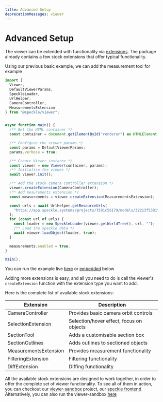 ```yaml
---
title: Advanced Setup
deprecationMessages: viewer
---
```


<Banner />

# Advanced Setup

The viewer can be extended with functionality via [extensions](/viewer/overview.md#extensions). The package already contains a few stock extensions that offer typical functionality.

Using our previous basic example, we can add the measurement tool for example

```typescript
import {
  Viewer,
  DefaultViewerParams,
  SpeckleLoader,
  UrlHelper,
  CameraController,
  MeasurementsExtension
} from "@speckle/viewer";


async function main() {
  /** Get the HTML container */
  const container = document.getElementById("renderer") as HTMLElement;

  /** Configure the viewer params */
  const params = DefaultViewerParams;
  params.verbose = true;

  /** Create Viewer instance */
  const viewer = new Viewer(container, params);
  /** Initialise the viewer */
  await viewer.init();

  /** Add the stock camera controller extension */
  viewer.createExtension(CameraController);
  /** Add mesurements extension */
  const measurements = viewer.createExtension(MeasurementsExtension);

  const urls = await UrlHelper.getResourceUrls(
    "https://app.speckle.systems/projects/7591c56179/models/32213f5381"
  );
  for (const url of urls) {
    const loader = new SpeckleLoader(viewer.getWorldTree(), url, "");
    /** Load the speckle data */
    await viewer.loadObject(loader, true);
  }

  measurements.enabled = true;
}

main();

```
You can run the example live [here](https://stackblitz.com/edit/speckle-measurement-tool) or <VueCustomTooltip label="Embedding works only on chromium based browsers"><ins>embedded</ins></VueCustomTooltip> below

<Stackblitz projectId='speckle-measurement-tool' :embedOptions="{ 
    height: 500,
    openFile: 'src/main.ts',
    view: 'preview',
    hideExplorer: true,
    hideNavigation: true }" 
/>



Adding more extensions is easy, and all you need to do is call the viewer's `createExtension` function with the extension type you want to add.

Here is the complete list of available stock extensions:

| Extension             | Description                              |
| --------------------- | ---------------------------------------- |
| CameraController      | Provides basic camera orbit controls     |
| SelectionExtension    | Selection/hover effect, focus on objects |
| SectionTool           | Adds a customisable section box          |
| SectionOutlines       | Adds outlines to sectioned objects       |
| MeasurementsExtension | Provides measurement functionality       |
| FilteringExtension    | Filtering functionality                  |
| DiffExtension         | Diffing functionality                    |

All the available stock extensions are designed to work together, in order to offer the complete set of viewer functionality. To see all of them in action, you can checkout our [viewer-sandbox](https://github.com/specklesystems/speckle-server/tree/main/packages/viewer-sandbox) project, our [speckle frontend](https://app.speckle.systems/). Alternatively, you can also run the viewer-sandbox [here](https://viewer.speckle.systems/)
